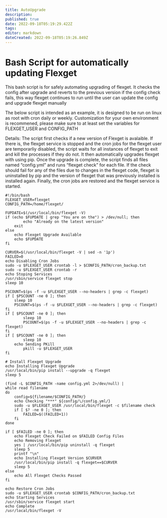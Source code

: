 ```yaml
---
title: AutoUpgrade
description: 
published: true
date: 2022-09-18T05:19:29.422Z
tags: 
editor: markdown
dateCreated: 2022-09-18T05:19:26.849Z
---
```


# Bash Script for automatically updating Flexget
This bash script is for safely automating upgrading of flexget.  It checks the config after upgrade and reverts to the previous version if the config check fails, this way flexget continues to run until the user can update the config and upgrade flexget manually


The below script is intended as an example, it is designed to be run on linux as root with cron daily or weekly.  Customization for your own environment is recommened, please make sure to at least set the variables for FLEXGET_USER and CONFIG_PATH


Details: The script first checks if a new version of Flexget is avalaible.  If there is, the flexget service is stopped and the cron jobs for the flexget user are temporarliy disabled, the script waits for all instances of flexget to exit and kill the processes if they do not.  It then automatically upgrades flexget with using pip.  Once the upgrade is complete, the script finds all files named “config.yml” and runs “flexget check” for each file.  If the check should fail for any of the files due to changes in the flexget code, flexget is uninstalled by pip and the version of flexget that was previously installed is installed again.  Finally, the cron jobs are restored and the flexget service is started.

```
#!/bin/bash
FLEXGET_USER=flexget
CONFIG_PATH=/home/flexget/

FUPDATE=$(/usr/local/bin/flexget -V)
if (echo $FUPDATE | grep "You are on the") > /dev/null; then
        echo "Already on the latest version"
	exit
else
	echo Flexget Upgrade Available
	echo $FUPDATE
fi

CURVER=$(/usr/local/bin/flexget -V | sed -n '1p')
FAILED=0
echo Disabling Cron Jobs
sudo -u $FLEXGET_USER crontab -l > $CONFIG_PATH/cron_backup.txt
sudo -u $FLEXGET_USER crontab -r
echo Stoping Services
/usr/sbin/service flexget stop
sleep 10

PSCOUNT=$(ps -f -u $FLEXGET_USER --no-headers | grep -c flexget)
if [ $PSCOUNT -ne 0 ]; then
	sleep 10
	PSCOUNT=$(ps -f -u $FLEXGET_USER --no-headers | grep -c flexget)
fi
if [ $PSCOUNT -ne 0 ]; then
        sleep 10
        PSCOUNT=$(ps -f -u $FLEXGET_USER --no-headers | grep -c flexget)
fi
if [ $PSCOUNT -ne 0 ]; then
        sleep 10
	echo Sending PKill
        pkill -u $FLEXGET_USER
fi

# Install Flexget Upgrade
echo Installing Flexget Upgrade
/usr/local/bin/pip install --upgrade -q flexget
sleep 5

(find -L $CONFIG_PATH -name config.yml 2>/dev/null) |
while read filename
do
    config=${filename/$CONFIG_PATH/}
    echo Checking "***" ${config/\/config.yml/}
    sudo -u $FLEXGET_USER /usr/local/bin/flexget -c $filename check
    if [ $? -ne 0 ]; then
        FAILED=$((FAILED+1))
    fi
done

if [ $FAILED -ne 0 ]; then
	echo Flexget Check Failed on $FAILED Config Files
	echo Removing Flexget
	yes | /usr/local/bin/pip uninstall -q flexget
	sleep 5
	printf "\n"
	echo Installing Flexget Version $CURVER
	/usr/local/bin/pip install -q flexget==$CURVER
	sleep 5
else
	echo All Flexget Checks Passed
fi

echo Restore Cron Jobs
sudo -u $FLEXGET_USER crontab $CONFIG_PATH/cron_backup.txt
echo Starting Services
/usr/sbin/service flexget start
echo Complete
/usr/local/bin/flexget -V
```
